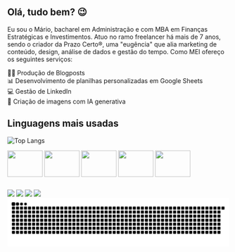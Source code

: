## Olá, tudo bem? 😉

Eu sou o Mário, bacharel em Administração e com MBA em Finanças Estratégicas e Investimentos.
Atuo no ramo freelancer há mais de 7 anos, sendo o criador da Prazo Certo®, uma "eugência" que alia marketing de conteúdo, design, análise de dados e gestão do tempo. Como MEI ofereço os seguintes serviços: 

✍🏽 Produção de Blogposts\
📊 Desenvolvimento de planilhas personalizadas em Google Sheets\
💻 Gestão de LinkedIn\
🤖 Criação de imagens com IA generativa

## Linguagens mais usadas

![Top Langs](https://github-readme-stats.vercel.app/api/top-langs/?username=marioluciofjr&langs_count=10)

<div>
    <img align="center" height="60" width="80" src="https://cdn.jsdelivr.net/gh/devicons/devicon@latest/icons/jupyter/jupyter-original-wordmark.svg" /> 
    <img align="center" height="60" width="80" src="https://cdn.jsdelivr.net/gh/devicons/devicon@latest/icons/javascript/javascript-original.svg" />
    <img align="center" height="60" width="80" src="https://cdn.jsdelivr.net/gh/devicons/devicon@latest/icons/python/python-original-wordmark.svg" />
    <img align="center" height="60" width="80" src="https://cdn.jsdelivr.net/gh/devicons/devicon@latest/icons/html5/html5-original-wordmark.svg" />
    <img align="center" height="60" width="80" src="https://cdn.jsdelivr.net/gh/devicons/devicon@latest/icons/css3/css3-original-wordmark.svg" />
          
          
                
</div>

            
          
          

##
 
<div>  	
  <a href="https://www.linkedin.com/in/marioluciofjr" target="_blank" rel="noopener noreferrer"><img src="https://img.shields.io/badge/-LinkedIn-%230077B5?style=for-the-badge&logo=linkedin&logoColor=white" target="_blank"></a> 
  <a href = "mailto:marioluciofjr@gmail.com" target="_blank" rel="noopener noreferrer"><img src="https://img.shields.io/badge/-Gmail-%23333?style=for-the-badge&logo=gmail&logoColor=white" target="_blank"></a>
  <a href = "https://support.google.com/profile/119801043?sjid=9010980831254432834-SA" target="_blank" rel="noopener noreferrer"><img src="https://img.shields.io/badge/Google%20Experts-34A853?style=for-the-badge&logo=google&logoColor=white" target="_blank"></a>
  <a href="https://prazocerto.me/contato" target="_blank" rel="noopener noreferrer"><img src="https://img.shields.io/badge/prazocerto.me/contato-230023?style=for-the-badge&logo=wordpress&logoColor=white" target="_blank"></a>
  
</div>

<picture>
  <source media="(prefers-color-scheme: dark)" srcset="https://raw.githubusercontent.com/marioluciofjr/marioluciofjr/output/github-contribution-grid-snake-dark.svg">
  <source media="(prefers-color-scheme: light)" srcset="https://raw.githubusercontent.com/marioluciofjr/marioluciofjr/output/github-contribution-grid-snake.svg">
  <img alt="github contribution grid snake animation" src="https://raw.githubusercontent.com/marioluciofjr/marioluciofjr/output/github-contribution-grid-snake.svg">
</picture>






